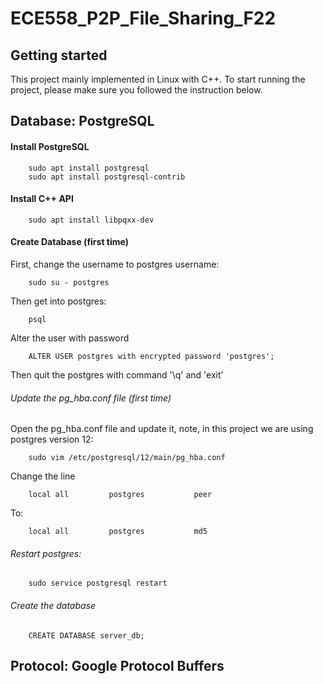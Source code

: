 # ECE558_P2P_File_Sharing_F22

## Getting started

This project mainly implemented in Linux with C++. To start running the project, please make sure you followed the instruction below.

## Database: PostgreSQL

#### Install PostgreSQL 

        sudo apt install postgresql
        sudo apt install postgresql-contrib

#### Install C++ API 

        sudo apt install libpqxx-dev

#### Create Database (first time)

First, change the username to postgres username:

        sudo su - postgres

Then get into postgres:

        psql

Alter the user with password

        ALTER USER postgres with encrypted password 'postgres';

Then quit the postgres with command '\q' and 'exit'

###### Update the pg_hba.conf file (first time)

Open the pg_hba.conf file and update it, note, in this project we are using postgres version 12:

        sudo vim /etc/postgresql/12/main/pg_hba.conf

Change the line 

        local all         postgres           peer

To:
    
        local all         postgres           md5

###### Restart postgres: 

        sudo service postgresql restart

###### Create the database 

        CREATE DATABASE server_db;

## Protocol: Google Protocol Buffers
